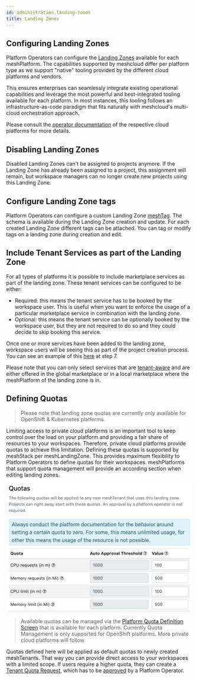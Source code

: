 ```yaml
---
id: administration.landing-zones
title: Landing Zones
---
```


## Configuring Landing Zones

Platform Operators can configure the [Landing Zones](./meshcloud.landing-zones.md) available for each meshPlatform. The capabilities supported by meshcloud differ per platform type as we support "native" tooling provided by the different cloud platforms and vendors.

This ensures enterprises can seamlessly integrate existing operational capabilities and leverage the most powerful
and best-integrated tooling available for each platform. In most instances, this tooling follows an infrastructure-as-code paradigm that fits naturally with meshcloud's multi-cloud orchestration approach.

Please consult the [operator documentation](./meshstack.index.md) of the respective cloud platforms for more details.

## Disabling Landing Zones

Disabled Landing Zones can't be assigned to projects anymore. If the Landing Zone has already been assigned to a project,
this assignment will remain, but workspace managers can no longer create new projects using this Landing Zone.

## Configure Landing Zone tags

Platform Operators can configure a custom Landing Zone [meshTag](./meshstack.metadata-tags.md). The schema is available during the Landing Zone creation and update. For each created Landing Zone different tags can be attached. You can tag or modify tags on a landing zone during creation and edit.

## Include Tenant Services as part of the Landing Zone

For all types of platforms it is possible to include marketplace services as part of the landing zone. These tenant
services can be configured to be either:

- Required: this means the tenant service has to be booked by the workspace user. This is useful when you want to enforce
  the usage of a particular marketplace service in combination with the landing zone.
- Optional: this means the tenant service can be optionally booked by the workspace user, but they are not required to
  do so and they could decide to skip booking this service.

Once one or more services have been added to the landing zone, workspace users will be seeing this as part of the project
creation process. You can see an example of this [here](./meshstack.how-to.create-project.md) at step 7.

Please note that you can only select services that are [tenant-aware](./meshstack.meshmarketplace.tenant-services.md)
and are either offered in the global marketplace or in a local marketplace where the meshPlatform of the landing zone is
in.

## Defining Quotas

> Please note that landing zone quotas are currently only available for OpenShift & Kubernetes platforms.

Limiting access to private cloud platforms is an important tool to keep control over the load on your platform and providing a fair share of resources to your workspaces. Therefore, private cloud platforms provide quotas to achieve this limitation. Defining these quotas is supported by meshStack per meshLandingZone. This provides maximum flexibility to Platform Operators to define quotas for their workspaces. meshPlatforms that support quota management will provide an according section when editing landing zones.

![Landing Zone Quota](assets/tenants/landing-zone-quota.png)

> Available quotas can be managed via the [Platform Quota Definition Screen](administration.platforms.md#manage-quota-definitions) that is available for each platform.
> Currently Quota Management is only supported for OpenShift platforms. More private cloud platforms will follow.

Quotas defined here will be applied as default quotas to newly created meshTenants. That way you can provide direct access to your workspaces with a limited scope. If users require a higher quota, they can create a [Tenant Quota Request](./meshcloud.tenant-quota.md), which has to be [approved](./administration.tenants.md#tenant-quota-requests) by a Platform Operator.
